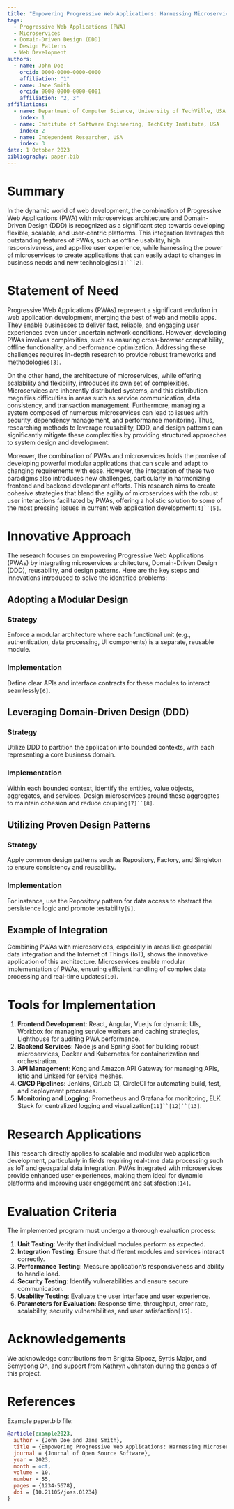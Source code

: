 ```yaml
---
title: "Empowering Progressive Web Applications: Harnessing Microservices, DDD, and Design Patterns"
tags:
  - Progressive Web Applications (PWA)
  - Microservices
  - Domain-Driven Design (DDD)
  - Design Patterns
  - Web Development
authors:
  - name: John Doe
    orcid: 0000-0000-0000-0000
    affiliation: "1"
  - name: Jane Smith
    orcid: 0000-0000-0000-0001
    affiliation: "2, 3"
affiliations:
  - name: Department of Computer Science, University of TechVille, USA
    index: 1
  - name: Institute of Software Engineering, TechCity Institute, USA
    index: 2
  - name: Independent Researcher, USA
    index: 3
date: 1 October 2023
bibliography: paper.bib
---
```


# Summary

In the dynamic world of web development, the combination of Progressive Web Applications (PWA) with microservices architecture and Domain-Driven Design (DDD) is recognized as a significant step towards developing flexible, scalable, and user-centric platforms. This integration leverages the outstanding features of PWAs, such as offline usability, high responsiveness, and app-like user experience, while harnessing the power of microservices to create applications that can easily adapt to changes in business needs and new technologies` [1]``[2] `.

# Statement of Need

Progressive Web Applications (PWAs) represent a significant evolution in web application development, merging the best of web and mobile apps. They enable businesses to deliver fast, reliable, and engaging user experiences even under uncertain network conditions. However, developing PWAs involves complexities, such as ensuring cross-browser compatibility, offline functionality, and performance optimization. Addressing these challenges requires in-depth research to provide robust frameworks and methodologies`[3]`.

On the other hand, the architecture of microservices, while offering scalability and flexibility, introduces its own set of complexities. Microservices are inherently distributed systems, and this distribution magnifies difficulties in areas such as service communication, data consistency, and transaction management. Furthermore, managing a system composed of numerous microservices can lead to issues with security, dependency management, and performance monitoring. Thus, researching methods to leverage reusability, DDD, and design patterns can significantly mitigate these complexities by providing structured approaches to system design and development.

Moreover, the combination of PWAs and microservices holds the promise of developing powerful modular applications that can scale and adapt to changing requirements with ease. However, the integration of these two paradigms also introduces new challenges, particularly in harmonizing frontend and backend development efforts. This research aims to create cohesive strategies that blend the agility of microservices with the robust user interactions facilitated by PWAs, offering a holistic solution to some of the most pressing issues in current web application development` [4]``[5] `.

# Innovative Approach

The research focuses on empowering Progressive Web Applications (PWAs) by integrating microservices architecture, Domain-Driven Design (DDD), reusability, and design patterns. Here are the key steps and innovations introduced to solve the identified problems:

## Adopting a Modular Design

### Strategy

Enforce a modular architecture where each functional unit (e.g., authentication, data processing, UI components) is a separate, reusable module.

### Implementation

Define clear APIs and interface contracts for these modules to interact seamlessly`[6]`.

## Leveraging Domain-Driven Design (DDD)

### Strategy

Utilize DDD to partition the application into bounded contexts, with each representing a core business domain.

### Implementation

Within each bounded context, identify the entities, value objects, aggregates, and services. Design microservices around these aggregates to maintain cohesion and reduce coupling` [7]``[8] `.

## Utilizing Proven Design Patterns

### Strategy

Apply common design patterns such as Repository, Factory, and Singleton to ensure consistency and reusability.

### Implementation

For instance, use the Repository pattern for data access to abstract the persistence logic and promote testability`[9]`.

## Example of Integration

Combining PWAs with microservices, especially in areas like geospatial data integration and the Internet of Things (IoT), shows the innovative application of this architecture. Microservices enable modular implementation of PWAs, ensuring efficient handling of complex data processing and real-time updates`[10]`.

# Tools for Implementation

1. **Frontend Development**: React, Angular, Vue.js for dynamic UIs, Workbox for managing service workers and caching strategies, Lighthouse for auditing PWA performance.
2. **Backend Services**: Node.js and Spring Boot for building robust microservices, Docker and Kubernetes for containerization and orchestration.
3. **API Management**: Kong and Amazon API Gateway for managing APIs, Istio and Linkerd for service meshes.
4. **CI/CD Pipelines**: Jenkins, GitLab CI, CircleCI for automating build, test, and deployment processes.
5. **Monitoring and Logging**: Prometheus and Grafana for monitoring, ELK Stack for centralized logging and visualization` [11]``[12]``[13] `.

# Research Applications

This research directly applies to scalable and modular web application development, particularly in fields requiring real-time data processing such as IoT and geospatial data integration. PWAs integrated with microservices provide enhanced user experiences, making them ideal for dynamic platforms and improving user engagement and satisfaction`[14]`.

# Evaluation Criteria

The implemented program must undergo a thorough evaluation process:

1. **Unit Testing**: Verify that individual modules perform as expected.
2. **Integration Testing**: Ensure that different modules and services interact correctly.
3. **Performance Testing**: Measure application’s responsiveness and ability to handle load.
4. **Security Testing**: Identify vulnerabilities and ensure secure communication.
5. **Usability Testing**: Evaluate the user interface and user experience.
6. **Parameters for Evaluation**: Response time, throughput, error rate, scalability, security vulnerabilities, and user satisfaction`[15]`.

# Acknowledgements

We acknowledge contributions from Brigitta Sipocz, Syrtis Major, and Semyeong Oh, and support from Kathryn Johnston during the genesis of this project.

# References

Example paper.bib file:

```bibtex
@article{example2023,
  author = {John Doe and Jane Smith},
  title = {Empowering Progressive Web Applications: Harnessing Microservices and Domain-Driven Design},
  journal = {Journal of Open Source Software},
  year = 2023,
  month = oct,
  volume = 10,
  number = 55,
  pages = {1234-5678},
  doi = {10.21105/joss.01234}
}
```
